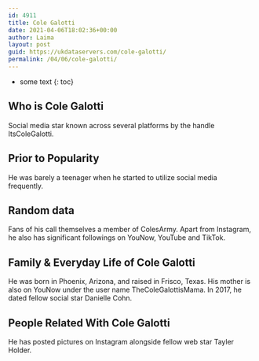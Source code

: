 ```yaml
---
id: 4911
title: Cole Galotti
date: 2021-04-06T18:02:36+00:00
author: Laima
layout: post
guid: https://ukdataservers.com/cole-galotti/
permalink: /04/06/cole-galotti/
---
```


* some text
{: toc}


## Who is Cole Galotti
                  
                  
                  
Social media star known across several platforms by the handle ItsColeGalotti. 
                  
              
            
              
            
                
                
                
## Prior to Popularity
                  
                  
                  
He was barely a teenager when he started to utilize social media frequently. 
                  
              
            
              
            
                
                
                
## Random data
                  
                  
                  
Fans of his call themselves a member of ColesArmy. Apart from Instagram, he also has significant followings on YouNow, YouTube and TikTok. 
                  
              
            
              
            
                
                
                
## Family & Everyday Life of Cole Galotti
                  
                  
                  
He was born in Phoenix, Arizona, and raised in Frisco, Texas. His mother is also on YouNow under the user name TheColeGalottisMama. In 2017, he dated fellow social star Danielle Cohn.  
                  
              
            
              
            
                
                
                
## People Related With Cole Galotti
                  
                  
                  
He has posted pictures on Instagram alongside fellow web star Tayler Holder.
                  
              
            
              
            
                
              
            
              
              
            
            
              
            
          
          
          
